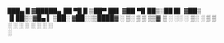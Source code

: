 
 ███▄    █ ▓█████▄ 
 ██ ▀█   █ ▒██▀ ██▌
▓██  ▀█ ██▒░██   █▌
▓██▒  ▐▌██▒░▓█▄   ▌
▒██░   ▓██░░▒████▓ 
░ ▒░   ▒ ▒  ▒▒▓  ▒ 
░ ░░   ░ ▒░ ░ ▒  ▒ 
   ░   ░ ░  ░ ░  ░ 
         ░    ░    
            ░      
